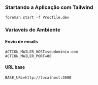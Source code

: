 ### Startando a Aplicação com Tailwind

```
foreman start -f Procfile.dev
```

### Variaveis de Ambiente
#### Envio de emails
```
ACTION_MAILER_HOST=seudominio.com
ACTION_MAILER_PORT=80
```

#### URL base
```
BASE_URL=http://localhost:3000
```